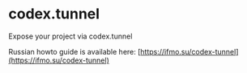 # codex.tunnel
Expose your project via codex.tunnel

Russian howto guide is available here: [https://ifmo.su/codex-tunnel](https://ifmo.su/codex-tunnel)
